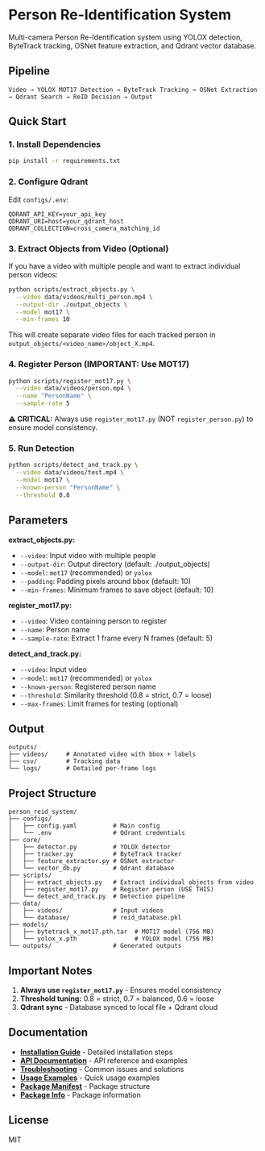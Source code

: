 # Person Re-Identification System

Multi-camera Person Re-Identification system using YOLOX detection, ByteTrack tracking, OSNet feature extraction, and Qdrant vector database.

## Pipeline

```
Video → YOLOX MOT17 Detection → ByteTrack Tracking → OSNet Extraction → Qdrant Search → ReID Decision → Output
```

## Quick Start

### 1. Install Dependencies

```bash
pip install -r requirements.txt
```

### 2. Configure Qdrant

Edit `configs/.env`:

```env
QDRANT_API_KEY=your_api_key
QDRANT_URI=host=your_qdrant_host
QDRANT_COLLECTION=cross_camera_matching_id
```

### 3. Extract Objects from Video (Optional)

If you have a video with multiple people and want to extract individual person videos:

```bash
python scripts/extract_objects.py \
  --video data/videos/multi_person.mp4 \
  --output-dir ./output_objects \
  --model mot17 \
  --min-frames 10
```

This will create separate video files for each tracked person in `output_objects/<video_name>/object_X.mp4`.

### 4. Register Person (IMPORTANT: Use MOT17)

```bash
python scripts/register_mot17.py \
  --video data/videos/person.mp4 \
  --name "PersonName" \
  --sample-rate 5
```

**⚠️ CRITICAL:** Always use `register_mot17.py` (NOT `register_person.py`) to ensure model consistency.

### 5. Run Detection

```bash
python scripts/detect_and_track.py \
  --video data/videos/test.mp4 \
  --model mot17 \
  --known-person "PersonName" \
  --threshold 0.8
```

## Parameters

**extract_objects.py:**
- `--video`: Input video with multiple people
- `--output-dir`: Output directory (default: ./output_objects)
- `--model`: `mot17` (recommended) or `yolox`
- `--padding`: Padding pixels around bbox (default: 10)
- `--min-frames`: Minimum frames to save object (default: 10)

**register_mot17.py:**
- `--video`: Video containing person to register
- `--name`: Person name
- `--sample-rate`: Extract 1 frame every N frames (default: 5)

**detect_and_track.py:**
- `--video`: Input video
- `--model`: `mot17` (recommended) or `yolox`
- `--known-person`: Registered person name
- `--threshold`: Similarity threshold (0.8 = strict, 0.7 = loose)
- `--max-frames`: Limit frames for testing (optional)

## Output

```
outputs/
├── videos/     # Annotated video with bbox + labels
├── csv/        # Tracking data
└── logs/       # Detailed per-frame logs
```

## Project Structure

```
person_reid_system/
├── configs/
│   ├── config.yaml          # Main config
│   └── .env                 # Qdrant credentials
├── core/
│   ├── detector.py          # YOLOX detector
│   ├── tracker.py           # ByteTrack tracker
│   ├── feature_extractor.py # OSNet extractor
│   └── vector_db.py         # Qdrant database
├── scripts/
│   ├── extract_objects.py   # Extract individual objects from video
│   ├── register_mot17.py    # Register person (USE THIS)
│   └── detect_and_track.py  # Detection pipeline
├── data/
│   ├── videos/              # Input videos
│   └── database/            # reid_database.pkl
├── models/
│   ├── bytetrack_x_mot17.pth.tar  # MOT17 model (756 MB)
│   └── yolox_x.pth                # YOLOX model (756 MB)
└── outputs/                 # Generated outputs
```

## Important Notes

1. **Always use `register_mot17.py`** - Ensures model consistency
2. **Threshold tuning:** 0.8 = strict, 0.7 = balanced, 0.6 = loose
3. **Qdrant sync** - Database synced to local file + Qdrant cloud

## Documentation

- **[Installation Guide](docs/INSTALLATION.md)** - Detailed installation steps
- **[API Documentation](docs/API.md)** - API reference and examples
- **[Troubleshooting](docs/TROUBLESHOOTING.md)** - Common issues and solutions
- **[Usage Examples](docs/USAGE.txt)** - Quick usage examples
- **[Package Manifest](docs/MANIFEST.txt)** - Package structure
- **[Package Info](docs/PACKAGE_INFO.txt)** - Package information

## License

MIT
